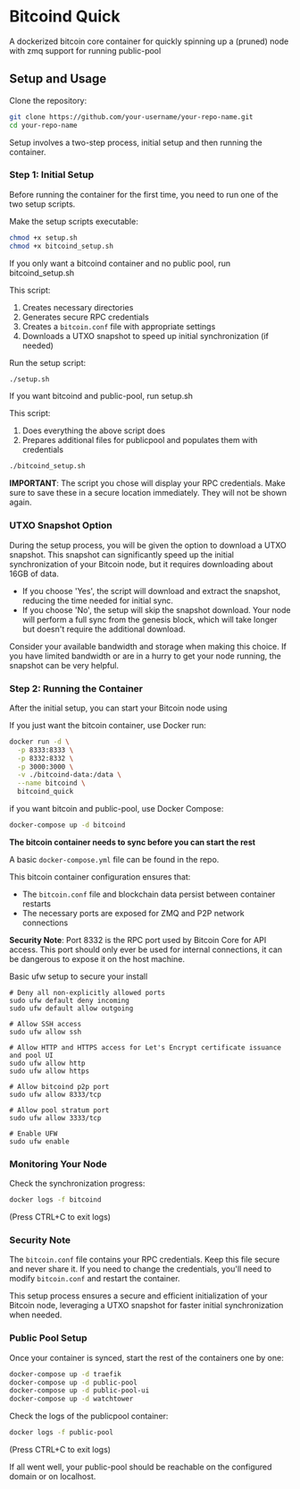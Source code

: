# Bitcoind Quick

A dockerized bitcoin core container for quickly spinning up a (pruned) node with zmq support for running public-pool

## Setup and Usage

Clone the repository:
   ```bash
   git clone https://github.com/your-username/your-repo-name.git
   cd your-repo-name
   ```

Setup involves a two-step process, initial setup and then running the container.

### Step 1: Initial Setup

Before running the container for the first time, you need to run one of the two setup scripts.

Make the setup scripts executable:
   ```bash
   chmod +x setup.sh
   chmod +x bitcoind_setup.sh
   ```

If you only want a bitcoind container and no public pool, run bitcoind_setup.sh

This script:

1. Creates necessary directories
2. Generates secure RPC credentials
3. Creates a `bitcoin.conf` file with appropriate settings
4. Downloads a UTXO snapshot to speed up initial synchronization (if needed)

Run the setup script:

```bash
./setup.sh
```

If you want bitcoind and public-pool, run setup.sh

This script:

1. Does everything the above script does
2. Prepares additional files for publicpool and populates them with credentials

```bash
./bitcoind_setup.sh
```

**IMPORTANT**: The script you chose will display your RPC credentials. Make sure to save these in a secure location immediately. They will not be shown again.

### UTXO Snapshot Option

During the setup process, you will be given the option to download a UTXO snapshot. This snapshot can significantly speed up the initial synchronization of your Bitcoin node, but it requires downloading about 16GB of data.

- If you choose 'Yes', the script will download and extract the snapshot, reducing the time needed for initial sync.
- If you choose 'No', the setup will skip the snapshot download. Your node will perform a full sync from the genesis block, which will take longer but doesn't require the additional download.

Consider your available bandwidth and storage when making this choice. If you have limited bandwidth or are in a hurry to get your node running, the snapshot can be very helpful.

### Step 2: Running the Container

After the initial setup, you can start your Bitcoin node using 

If you just want the bitcoin container, use Docker run:

```bash
docker run -d \
  -p 8333:8333 \
  -p 8332:8332 \
  -p 3000:3000 \
  -v ./bitcoind-data:/data \
  --name bitcoind \
  bitcoind_quick
```

if you want bitcoin and public-pool, use Docker Compose:

```bash
docker-compose up -d bitcoind
```
**The bitcoin container needs to sync before you can start the rest**

A basic `docker-compose.yml` file can be found in the repo.


This bitcoin container configuration ensures that:
- The `bitcoin.conf` file and blockchain data persist between container restarts
- The necessary ports are exposed for ZMQ and P2P network connections

**Security Note**: 
Port 8332 is the RPC port used by Bitcoin Core for API access. This port should only ever be used for internal connections, it can be dangerous to expose it on the host machine.


Basic ufw setup to secure your install
```
# Deny all non-explicitly allowed ports
sudo ufw default deny incoming
sudo ufw default allow outgoing

# Allow SSH access
sudo ufw allow ssh

# Allow HTTP and HTTPS access for Let's Encrypt certificate issuance and pool UI
sudo ufw allow http
sudo ufw allow https

# Allow bitcoind p2p port
sudo ufw allow 8333/tcp

# Allow pool stratum port
sudo ufw allow 3333/tcp

# Enable UFW
sudo ufw enable
```
 
### Monitoring Your Node

Check the synchronization progress:

```bash
docker logs -f bitcoind
```

(Press CTRL+C to exit logs)

### Security Note

The `bitcoin.conf` file contains your RPC credentials. Keep this file secure and never share it. If you need to change the credentials, you'll need to modify `bitcoin.conf` and restart the container.

This setup process ensures a secure and efficient initialization of your Bitcoin node, leveraging a UTXO snapshot for faster initial synchronization when needed.

### Public Pool Setup

Once your container is synced, start the rest of the containers one by one:

```bash
docker-compose up -d traefik
docker-compose up -d public-pool
docker-compose up -d public-pool-ui
docker-compose up -d watchtower
```

Check the logs of the publicpool container:

```bash
docker logs -f public-pool
```

(Press CTRL+C to exit logs)


If all went well, your public-pool should be reachable on the configured domain or on localhost.
